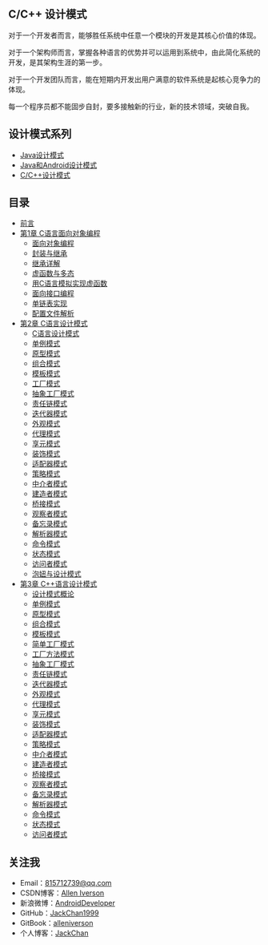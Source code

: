 ## C/C++ 设计模式

对于一个开发者而言，能够胜任系统中任意一个模块的开发是其核心价值的体现。

对于一个架构师而言，掌握各种语言的优势并可以运用到系统中，由此简化系统的开发，是其架构生涯的第一步。

对于一个开发团队而言，能在短期内开发出用户满意的软件系统是起核心竞争力的体现。

每一个程序员都不能固步自封，要多接触新的行业，新的技术领域，突破自我。

## 设计模式系列

- [Java设计模式](https://www.gitbook.com/book/alleniverson/java-design-patterns/details)
- [Java和Android设计模式](https://www.gitbook.com/book/alleniverson/design-pattern/details)
- [C/C++设计模式](https://www.gitbook.com/book/alleniverson/cpp_design_pattern/details)

## 目录

* [前言](README.md)
* [第1章 C语言面向对象编程](C语言面向对象编程/README.md)
    * [面向对象编程](C语言面向对象编程/面向对象编程.md)
    * [封装与继承](C语言面向对象编程/封装与继承.md)
    * [继承详解](C语言面向对象编程/继承详解.md)
    * [虚函数与多态](C语言面向对象编程/虚函数与多态.md)
    * [用C语言模拟实现虚函数](C语言面向对象编程/用C语言模拟实现虚函数.md)
    * [面向接口编程](C语言面向对象编程/面向接口编程.md)
    * [单链表实现](C语言面向对象编程/单链表实现.md)
    * [配置文件解析](C语言面向对象编程/配置文件解析.md)
* [第2章 C语言设计模式](C语言设计模式/README.md)
    * [C语言设计模式](C语言设计模式/C语言设计模式.md)
    * [单例模式](C语言设计模式/单例模式.md)
    * [原型模式](C语言设计模式/原型模式.md)
    * [组合模式](C语言设计模式/组合模式.md)
    * [模板模式](C语言设计模式/模板模式.md)
    * [工厂模式](C语言设计模式/工厂模式.md)
    * [抽象工厂模式](C语言设计模式/抽象工厂模式.md)
    * [责任链模式](C语言设计模式/责任链模式.md)
    * [迭代器模式](C语言设计模式/迭代器模式.md)
    * [外观模式](C语言设计模式/外观模式.md)
    * [代理模式](C语言设计模式/代理模式.md)
    * [享元模式](C语言设计模式/享元模式.md)
    * [装饰模式](C语言设计模式/装饰模式.md)
    * [适配器模式](C语言设计模式/适配器模式.md)
    * [策略模式](C语言设计模式/策略模式.md)
    * [中介者模式](C语言设计模式/中介者模式.md)
    * [建造者模式](C语言设计模式/建造者模式.md)
    * [桥接模式](C语言设计模式/桥接模式.md)
    * [观察者模式](C语言设计模式/观察者模式.md)
    * [备忘录模式](C语言设计模式/备忘录模式.md)
    * [解析器模式](C语言设计模式/解析器模式.md)
    * [命令模式](C语言设计模式/命令模式.md)
    * [状态模式](C语言设计模式/状态模式.md)
    * [访问者模式](C语言设计模式/访问者模式.md)
    * [泡妞与设计模式](C语言设计模式/泡妞与设计模式.md)
* [第3章 C++语言设计模式](C++设计模式/README.md)
    * [设计模式概论](C++设计模式/设计模式概论.md)
    * [单例模式](C++设计模式/单例模式.md)
    * [原型模式](C++设计模式/原型模式.md)
    * [组合模式](C++设计模式/组合模式.md)
    * [模板模式](C++设计模式/模板模式.md)
    * [简单工厂模式](C++设计模式/简单工厂模式.md)
    * [工厂方法模式](C++设计模式/工厂方法模式.md)
    * [抽象工厂模式](C++设计模式/抽象工厂.md)
    * [责任链模式](C++设计模式/责任链模式.md)
    * [迭代器模式](C++设计模式/迭代器模式.md)
    * [外观模式](C++设计模式/外观模式.md)
    * [代理模式](C++设计模式/代理模式.md)
    * [享元模式](C++设计模式/享元模式.md)
    * [装饰模式](C++设计模式/装饰模式.md)
    * [适配器模式](C++设计模式/适配器模式.md)
    * [策略模式](C++设计模式/策略模式.md)
    * [中介者模式](C++设计模式/中介者模式.md)
    * [建造者模式](C++设计模式/建造者模式.md)
    * [桥接模式](C++设计模式/桥接模式.md)
    * [观察者模式](C++设计模式/观察者模式.md)
    * [备忘录模式](C++设计模式/备忘录模式.md)
    * [解析器模式](C++设计模式/解析器模式.md)
    * [命令模式](C++设计模式/命令模式.md)
    * [状态模式](C++设计模式/状态模式.md)
    * [访问者模式](C++设计模式/访问者模式.md)

## 关注我

- Email：<815712739@qq.com>
- CSDN博客：[Allen Iverson](http://blog.csdn.net/axi295309066)
- 新浪微博：[AndroidDeveloper](http://weibo.com/u/1848214604?topnav=1&wvr=6&topsug=1&is_all=1)
- GitHub：[JackChan1999](https://github.com/JackChan1999)
- GitBook：[alleniverson](https://www.gitbook.com/@alleniverson)
- 个人博客：[JackChan](https://jackchan1999.github.io/)
